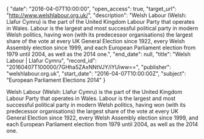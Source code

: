 {
  "date": "2016-04-07T10:00:00", 
  "open_access": true, 
  "target_url": "http://www.welshlabour.org.uk/", 
  "description": "Welsh Labour (Welsh: Llafur Cymru) is the part of the United Kingdom Labour Party that operates in Wales. Labour is the largest and most successful political party in modern Welsh politics, having won (with its predecessor organisations) the largest share of the vote at every UK General Election since 1922, every Welsh Assembly election since 1999, and each European Parliament election from 1979 until 2004, as well as the 2014 one.", 
  "end_date": null, 
  "title": "Welsh Labour | Llafur Cymru", 
  "record_id": "20160407T100000/7GHha5ZAxNNtVJY/iYUiww==", 
  "publisher": "welshlabour.org.uk", 
  "start_date": "2016-04-07T10:00:00Z", 
  "subject": "European Parliament Elections 2014"
}

Welsh Labour (Welsh: Llafur Cymru) is the part of the United Kingdom Labour Party that operates in Wales. Labour is the largest and most successful political party in modern Welsh politics, having won (with its predecessor organisations) the largest share of the vote at every UK General Election since 1922, every Welsh Assembly election since 1999, and each European Parliament election from 1979 until 2004, as well as the 2014 one.